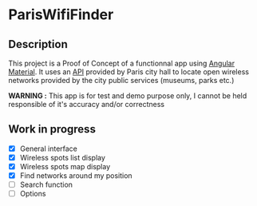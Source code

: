 # ParisWifiFinder
## Description
This project is a Proof of Concept of a functionnal app using [Angular Material](https://material.angularjs.org).
It uses an [API](https://opendata.paris.fr/page/home/) provided by Paris city hall to locate open wireless networks provided by the city public services (museums, parks etc.)

**WARNING :** This app is for test and demo purpose only, I cannot be held responsible of it's accuracy and/or correctness

## Work in progress
- [x] General interface
- [x] Wireless spots list display
- [x] Wireless spots map display
- [x] Find networks around my position
- [ ] Search function
- [ ] Options
